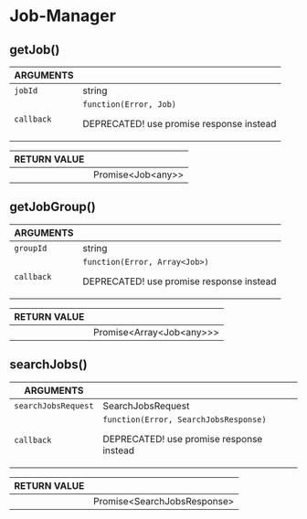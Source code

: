 <!-- Generated automatically. Update this documentation by updating the source code. -->

# Job-Manager

## getJob()

<div class="method-list">
  <table>
    <thead>
      <tr>
        <th>ARGUMENTS</th>
        <th></th>
      </tr>
    </thead>
    <tbody>
      <tr>
        <td class="param">
          <code>jobId</code>
        </td>
        <td>
            <div class="type">string</div>
        </td>
      </tr>
      <tr>
        <td class="param">
          <code>callback</code>
        </td>
        <td>
            <code>function(Error, Job)</code>
            <p>DEPRECATED! use promise response instead</p>
        </td>
      </tr>
    </tbody>
  </table>
</div>

<div class="method-list">
  <table>
    <thead>
      <tr>
        <th>RETURN VALUE</th>
        <th></th>
      </tr>
    </thead>
    <tbody>
      <tr>
        <td class="param">
        </td>
        <td>
            <div class="type">Promise&#x3C;Job&#x3C;any>></div>
        </td>
      </tr>
    </tbody>
  </table>
</div>

## getJobGroup()

<div class="method-list">
  <table>
    <thead>
      <tr>
        <th>ARGUMENTS</th>
        <th></th>
      </tr>
    </thead>
    <tbody>
      <tr>
        <td class="param">
          <code>groupId</code>
        </td>
        <td>
            <div class="type">string</div>
        </td>
      </tr>
      <tr>
        <td class="param">
          <code>callback</code>
        </td>
        <td>
            <code>function(Error, Array&#x3C;Job>)</code>
            <p>DEPRECATED! use promise response instead</p>
        </td>
      </tr>
    </tbody>
  </table>
</div>

<div class="method-list">
  <table>
    <thead>
      <tr>
        <th>RETURN VALUE</th>
        <th></th>
      </tr>
    </thead>
    <tbody>
      <tr>
        <td class="param">
        </td>
        <td>
            <div class="type">Promise&#x3C;Array&#x3C;Job&#x3C;any>>></div>
        </td>
      </tr>
    </tbody>
  </table>
</div>

## searchJobs()

<div class="method-list">
  <table>
    <thead>
      <tr>
        <th>ARGUMENTS</th>
        <th></th>
      </tr>
    </thead>
    <tbody>
      <tr>
        <td class="param">
          <code>searchJobsRequest</code>
        </td>
        <td>
            <div class="type">SearchJobsRequest</div>
        </td>
      </tr>
      <tr>
        <td class="param">
          <code>callback</code>
        </td>
        <td>
            <code>function(Error, SearchJobsResponse)</code>
            <p>DEPRECATED! use promise response instead</p>
        </td>
      </tr>
    </tbody>
  </table>
</div>

<div class="method-list">
  <table>
    <thead>
      <tr>
        <th>RETURN VALUE</th>
        <th></th>
      </tr>
    </thead>
    <tbody>
      <tr>
        <td class="param">
        </td>
        <td>
            <div class="type">Promise&#x3C;SearchJobsResponse></div>
        </td>
      </tr>
    </tbody>
  </table>
</div>
